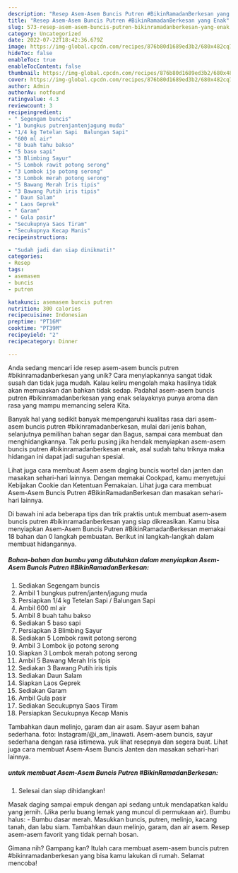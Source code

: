 ```yaml
---
description: "Resep Asem-Asem Buncis Putren #BikinRamadanBerkesan yang Enak"
title: "Resep Asem-Asem Buncis Putren #BikinRamadanBerkesan yang Enak"
slug: 573-resep-asem-asem-buncis-putren-bikinramadanberkesan-yang-enak
category: Uncategorized
date: 2022-07-22T18:42:36.679Z
image: https://img-global.cpcdn.com/recipes/876b80d1689ed3b2/680x482cq70/asem-asem-buncis-putren-bikinramadanberkesan-foto-resep-utama.jpg
hideToc: false
enableToc: true
enableTocContent: false
thumbnail: https://img-global.cpcdn.com/recipes/876b80d1689ed3b2/680x482cq70/asem-asem-buncis-putren-bikinramadanberkesan-foto-resep-utama.jpg
cover: https://img-global.cpcdn.com/recipes/876b80d1689ed3b2/680x482cq70/asem-asem-buncis-putren-bikinramadanberkesan-foto-resep-utama.jpg
author: Admin
authorAv: notfound
ratingvalue: 4.3
reviewcount: 3
recipeingredient:
- " Segengam buncis"
- "1 bungkus putrenjantenjagung muda"
- "1/4 kg Tetelan Sapi  Balungan Sapi"
- "600 ml air"
- "8 buah tahu bakso"
- "5 baso sapi"
- "3 Blimbing Sayur"
- "5 Lombok rawit potong serong"
- "3 Lombok ijo potong serong"
- "3 Lombok merah potong serong"
- "5 Bawang Merah Iris tipis"
- "3 Bawang Putih iris tipis"
- " Daun Salam"
- " Laos Geprek"
- " Garam"
- " Gula pasir"
- "Secukupnya Saos Tiram"
- "Secukupnya Kecap Manis"
recipeinstructions:

- "Sudah jadi dan siap dinikmati!"
categories:
- Resep
tags:
- asemasem
- buncis
- putren

katakunci: asemasem buncis putren 
nutrition: 300 calories
recipecuisine: Indonesian
preptime: "PT16M"
cooktime: "PT39M"
recipeyield: "2"
recipecategory: Dinner

---
```





Anda sedang mencari ide resep asem-asem buncis putren #bikinramadanberkesan yang unik? Cara menyiapkannya sangat tidak susah dan tidak juga mudah. Kalau keliru mengolah maka hasilnya tidak akan memuaskan dan bahkan tidak sedap. Padahal asem-asem buncis putren #bikinramadanberkesan yang enak selayaknya punya aroma dan rasa yang mampu memancing selera Kita.





Banyak hal yang sedikit banyak mempengaruhi kualitas rasa dari asem-asem buncis putren #bikinramadanberkesan, mulai dari jenis bahan, selanjutnya pemilihan bahan segar dan Bagus, sampai cara membuat dan menghidangkannya. Tak perlu pusing jika hendak menyiapkan asem-asem buncis putren #bikinramadanberkesan enak,      asal sudah tahu triknya maka hidangan ini dapat jadi suguhan spesial.














Lihat juga cara membuat Asem asem daging buncis wortel dan janten dan masakan sehari-hari lainnya. Dengan memakai Cookpad, kamu menyetujui Kebijakan Cookie dan Ketentuan Pemakaian. Lihat juga cara membuat Asem-Asem Buncis Putren #BikinRamadanBerkesan dan masakan sehari-hari lainnya.






Di bawah ini ada beberapa tips dan trik praktis untuk membuat asem-asem buncis putren #bikinramadanberkesan yang siap dikreasikan. Kamu bisa menyiapkan Asem-Asem Buncis Putren #BikinRamadanBerkesan memakai 18 bahan dan 0 langkah pembuatan. Berikut ini langkah-langkah dalam membuat hidangannya.

<!--inarticleads1-->

##### Bahan-bahan dan bumbu yang dibutuhkan dalam menyiapkan Asem-Asem Buncis Putren #BikinRamadanBerkesan:

1. Sediakan  Segengam buncis
1. Ambil 1 bungkus putren/janten/jagung muda
1. Persiapkan 1/4 kg Tetelan Sapi / Balungan Sapi
1. Ambil 600 ml air
1. Ambil 8 buah tahu bakso
1. Sediakan 5 baso sapi
1. Persiapkan 3 Blimbing Sayur
1. Sediakan 5 Lombok rawit potong serong
1. Ambil 3 Lombok ijo potong serong
1. Siapkan 3 Lombok merah potong serong
1. Ambil 5 Bawang Merah Iris tipis
1. Sediakan 3 Bawang Putih iris tipis
1. Sediakan  Daun Salam
1. Siapkan  Laos Geprek
1. Sediakan  Garam
1. Ambil  Gula pasir
1. Sediakan Secukupnya Saos Tiram
1. Persiapkan Secukupnya Kecap Manis


Tambahkan daun melinjo, garam dan air asam. Sayur asem bahan sederhana. foto: Instagram/@i_am_linawati. Asem-asem buncis, sayur sederhana dengan rasa istimewa. yuk lihat resepnya dan segera buat. Lihat juga cara membuat Asem-Asem Buncis Janten dan masakan sehari-hari lainnya. 

<!--inarticleads2-->

#####  untuk membuat Asem-Asem Buncis Putren #BikinRamadanBerkesan:


1. Selesai dan siap dihidangkan!

Masak daging sampai empuk dengan api sedang untuk mendapatkan kaldu yang jernih. (Jika perlu buang lemak yang muncul di permukaan air). Bumbu halus: - Bumbu dasar merah. Masukkan buncis, putren, melinjo, kacang tanah, dan labu siam. Tambahkan daun melinjo, garam, dan air asem. Resep asem-asem favorit yang tidak pernah bosan. 

Gimana nih? Gampang kan? Itulah cara membuat asem-asem buncis putren #bikinramadanberkesan yang bisa kamu lakukan di rumah. Selamat mencoba!
